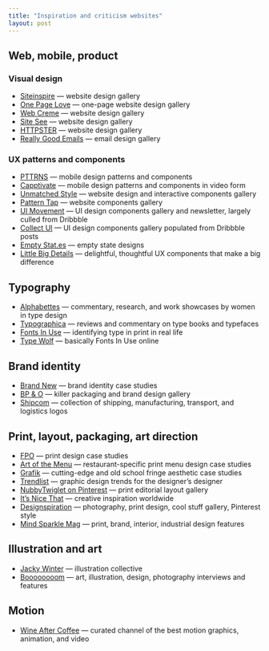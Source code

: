 ```yaml
---
title: "Inspiration and criticism websites"
layout: post
---
```


## Web, mobile, product

### Visual design
- [Siteinspire](http://siteinspire.com) — website design gallery
- [One Page Love](https://onepagelove.com) — one-page website design gallery
- [Web Creme](http://www.webcreme.com) — website design gallery
- [Site See](https://sitesee.co) — website design gallery
- [HTTPSTER](http://httpster.net) — website design gallery
- [Really Good Emails](http://reallygoodemails.com) — email design gallery  


### UX patterns and components
- [PTTRNS](http://pttrns.com) — mobile design patterns and components
- [Capptivate](http://capptivate.co) — mobile design patterns and components in video form
- [Unmatched Style](http://unmatchedstyle.com) — website design and interactive components gallery
- [Pattern Tap](http://zurb.com/patterntap) — website components gallery
- [UI Movement](https://uimovement.com/) — UI design components gallery and newsletter, largely culled from Dribbble
- [Collect UI](http://collectui.com) — UI design components gallery populated from Dribbble posts
- [Empty Stat.es](http://emptystat.es) — empty state designs
- [Little Big Details](http://littlebigdetails.com) — delightful, thoughtful UX components that make a big difference

## Typography
- [Alphabettes](http://www.alphabettes.org) — commentary, research, and work showcases by women in type design
- [Typographica](http://typographica.org) — reviews and commentary on type books and typefaces
- [Fonts In Use](https://fontsinuse.com) — identifying type in print in real life
- [Type Wolf](https://www.typewolf.com) — basically Fonts In Use online

## Brand identity

- [Brand New](http://www.underconsideration.com/brandnew) — brand identity case studies
- [BP & O](http://bpando.org) — killer packaging and brand design gallery
- [Shipcom](http://shipcom.tumblr.com) — collection of shipping, manufacturing, transport, and logistics logos

## Print, layout, packaging, art direction

- [FPO](http://www.underconsideration.com/fpo) — print design case studies
- [Art of the Menu](http://www.underconsideration.com/artofthemenu) — restaurant-specific print menu design case studies
- [Grafik](https://www.grafik.net) — cutting-edge and old school fringe aesthetic case studies
- [Trendlist](http://www.trendlist.org) — graphic design trends for the designer’s designer
- [NubbyTwiglet on Pinterest](https://www.pinterest.com/nubbytwiglet/graphic-design-editorial-layout) — print editorial layout gallery
- [It’s Nice That](http://www.itsnicethat.com) — creative inspiration worldwide
- [Designspiration](http://designspiration.net) — photography, print design, cool stuff gallery, Pinterest style
- [Mind Sparkle Mag](http://mindsparklemag.com) — print, brand, interior, industrial design features

## Illustration and art

- [Jacky Winter](http://www.jackywinter.com/all-artists) — illustration collective
- [Boooooooom](http://www.booooooom.com) — art, illustration, design, photography interviews and features

## Motion

- [Wine After Coffee](https://vimeo.com/channels/wineaftercoffee) — curated channel of the best motion graphics, animation, and video
